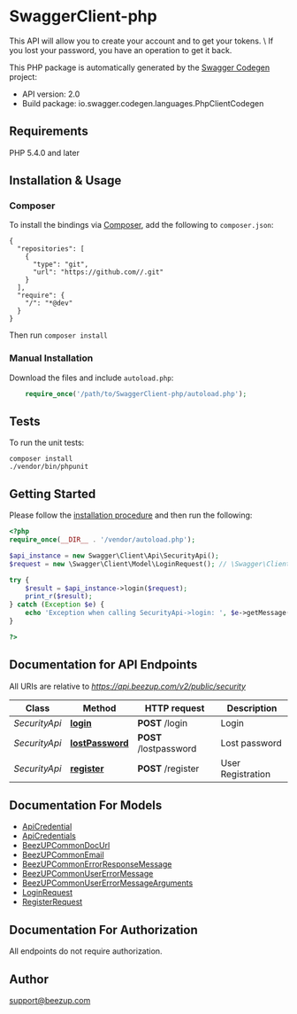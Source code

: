 # SwaggerClient-php
This API will allow you to create your account and to get your tokens. \\ If you lost your password, you have an operation to get it back.

This PHP package is automatically generated by the [Swagger Codegen](https://github.com/swagger-api/swagger-codegen) project:

- API version: 2.0
- Build package: io.swagger.codegen.languages.PhpClientCodegen

## Requirements

PHP 5.4.0 and later

## Installation & Usage
### Composer

To install the bindings via [Composer](http://getcomposer.org/), add the following to `composer.json`:

```
{
  "repositories": [
    {
      "type": "git",
      "url": "https://github.com//.git"
    }
  ],
  "require": {
    "/": "*@dev"
  }
}
```

Then run `composer install`

### Manual Installation

Download the files and include `autoload.php`:

```php
    require_once('/path/to/SwaggerClient-php/autoload.php');
```

## Tests

To run the unit tests:

```
composer install
./vendor/bin/phpunit
```

## Getting Started

Please follow the [installation procedure](#installation--usage) and then run the following:

```php
<?php
require_once(__DIR__ . '/vendor/autoload.php');

$api_instance = new Swagger\Client\Api\SecurityApi();
$request = new \Swagger\Client\Model\LoginRequest(); // \Swagger\Client\Model\LoginRequest | 

try {
    $result = $api_instance->login($request);
    print_r($result);
} catch (Exception $e) {
    echo 'Exception when calling SecurityApi->login: ', $e->getMessage(), PHP_EOL;
}

?>
```

## Documentation for API Endpoints

All URIs are relative to *https://api.beezup.com/v2/public/security*

Class | Method | HTTP request | Description
------------ | ------------- | ------------- | -------------
*SecurityApi* | [**login**](docs/Api/SecurityApi.md#login) | **POST** /login | Login
*SecurityApi* | [**lostPassword**](docs/Api/SecurityApi.md#lostpassword) | **POST** /lostpassword | Lost password
*SecurityApi* | [**register**](docs/Api/SecurityApi.md#register) | **POST** /register | User Registration


## Documentation For Models

 - [ApiCredential](docs/Model/ApiCredential.md)
 - [ApiCredentials](docs/Model/ApiCredentials.md)
 - [BeezUPCommonDocUrl](docs/Model/BeezUPCommonDocUrl.md)
 - [BeezUPCommonEmail](docs/Model/BeezUPCommonEmail.md)
 - [BeezUPCommonErrorResponseMessage](docs/Model/BeezUPCommonErrorResponseMessage.md)
 - [BeezUPCommonUserErrorMessage](docs/Model/BeezUPCommonUserErrorMessage.md)
 - [BeezUPCommonUserErrorMessageArguments](docs/Model/BeezUPCommonUserErrorMessageArguments.md)
 - [LoginRequest](docs/Model/LoginRequest.md)
 - [RegisterRequest](docs/Model/RegisterRequest.md)


## Documentation For Authorization

 All endpoints do not require authorization.


## Author

support@beezup.com


